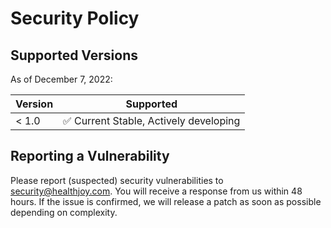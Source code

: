 # Security Policy

## Supported Versions

As of December 7, 2022:

| Version | Supported                                              |
| ------- | ------------------------------------------------------ |
| \< 1.0  | :white_check_mark: Current Stable, Actively developing |

## Reporting a Vulnerability

Please report (suspected) security vulnerabilities to security@healthjoy.com.
You will receive a response from us within 48 hours. If the issue is confirmed,
we will release a patch as soon as possible depending on complexity.
